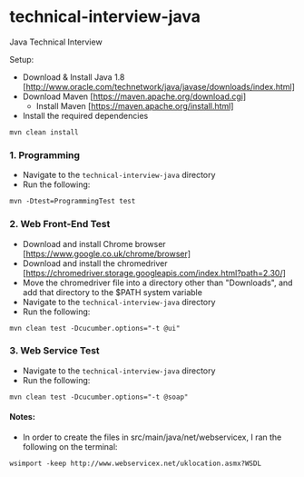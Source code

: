 # technical-interview-java
Java Technical Interview

Setup:
- Download & Install Java 1.8 [http://www.oracle.com/technetwork/java/javase/downloads/index.html]
- Download Maven [https://maven.apache.org/download.cgi]
  - Install Maven [https://maven.apache.org/install.html]
- Install the required dependencies
```
mvn clean install
```

### 1. Programming
- Navigate to the `technical-interview-java` directory
- Run the following:
```
mvn -Dtest=ProgrammingTest test
```

### 2. Web Front-End Test
- Download and install Chrome browser [https://www.google.co.uk/chrome/browser]
- Download and install the chromedriver [https://chromedriver.storage.googleapis.com/index.html?path=2.30/]
- Move the chromedriver file into a directory other than "Downloads", and add that directory to the $PATH system variable  
- Navigate to the `technical-interview-java` directory
- Run the following:
```
mvn clean test -Dcucumber.options="-t @ui"
```

### 3. Web Service Test
- Navigate to the `technical-interview-java` directory
- Run the following:
```
mvn clean test -Dcucumber.options="-t @soap"
```


#### Notes:
- In order to create the files in src/main/java/net/webservicex, I ran the following on the terminal:
```
wsimport -keep http://www.webservicex.net/uklocation.asmx?WSDL
```
